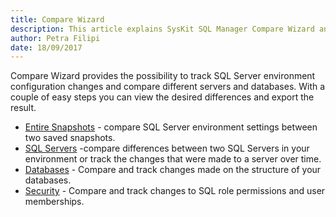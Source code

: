 ```yaml
---
title: Compare Wizard
description: This article explains SysKit SQL Manager Compare Wizard and available comparison types.
author: Petra Filipi
date: 18/09/2017
---
```

Compare Wizard provides the possibility to track SQL Server environment configuration changes and compare different servers and databases. With a couple of easy steps you can view the desired differences and export the result.

* [Entire Snapshots](#internal/docs-sqlmanager/how-to/compare-wizard/compare-snapshots) - compare SQL Server environment settings between two saved snapshots.
* [SQL Servers](#internal/docs-sqlmanager/how-to/compare-wizard/compare-single-sql-server) -compare differences between two SQL Servers in your environment or track the changes that were made to a server over time.
*  [Databases](#internal/docs-sqlmanager/how-to/compare-wizard/compare-databases) - Compare and track changes made on the structure of your databases.
*  [Security](#internal/docs-sqlmanager/how-to/compare-wizard/compare-security) -  Compare and track changes to SQL role permissions and user memberships.

